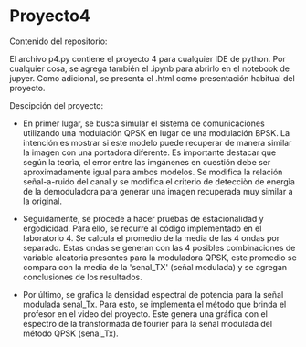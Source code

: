 # Proyecto4

Contenido del repositorio:

El archivo p4.py contiene el proyecto 4 para cualquier IDE de python. Por cualquier cosa, se agrega también el .ipynb para abrirlo en el 
notebook de jupyer. Como adicional, se presenta el .html como presentación habitual del proyecto.

Descipción del proyecto:

- En primer lugar, se busca simular el sistema de comunicaciones utilizando una modulación QPSK en lugar de una modulación BPSK. La intención
es mostrar si este modelo puede recuperar de manera similar la imagen con una portadora diferente. Es importante destacar que según la
teorìa, el error entre las imgánenes en cuestión debe ser aproximadamente igual para ambos modelos. Se modifica la relación señal-a-ruido del 
canal y se modifica el criterio de detecciòn de energìa de la demoduladora para generar una imagen recuperada muy similar a la original. 

- Seguidamente, se procede a hacer pruebas de estacionalidad y ergodicidad. Para ello, se recurre al código implementado en el laboratorio 4. Se 
calcula el promedio de la media de las 4 ondas por separado. Estas ondas se generan con las 4 posibles combinaciones de variable aleatoria presentes
para la moduladora QPSK, este promedio se compara con la media de la 'senal_TX' (señal modulada) y se agregan conclusiones de los resultados.

- Por último, se grafica la densidad espectral de potencia para la señal modulada senal_Tx. Para esto, se implementa el método que brinda el profesor
en el video del proyecto. Este genera una gráfica con el espectro de la transformada de fourier para la señal modulada del método QPSK (senal_Tx).
